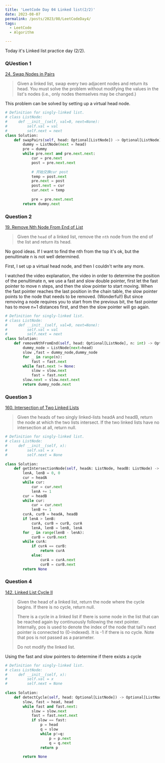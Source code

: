 ```yaml
---
title: 'LeetCode Day 04 Linked list(2/2)'
date: 2023-08-07
permalink: /posts/2023/08/LeetCodeDay4/
tags:
  - LeetCode
  - Algorithm

---
```

Today it's Linked list practice day (2/2).

### QUestion 1

[24. Swap Nodes in Pairs](https://leetcode.com/problems/swap-nodes-in-pairs/)

>Given a linked list, swap every two adjacent nodes and return its head. You must solve the problem without modifying the values in the list's nodes (i.e., only nodes themselves may be changed.)

 This problem can be solved by setting up a virtual head node.

```python
# Definition for singly-linked list.
# class ListNode:
#     def __init__(self, val=0, next=None):
#         self.val = val
#         self.next = next
class Solution:
    def swapPairs(self, head: Optional[ListNode]) -> Optional[ListNode]:
        dummy = ListNode(next = head)
        pre = dummy
        while pre.next and pre.next.next:
            cur = pre.next
            post = pre.next.next
 
            # 开始交换cur post 
            temp = post.next
            pre.next = post
            post.next = cur
            cur.next = temp
 
            pre = pre.next.next
        return dummy.next
```

### Question 2

[19. Remove Nth Node From End of List](https://leetcode.com/problems/remove-nth-node-from-end-of-list/)

>Given the `head` of a linked list, remove the `nth` node from the end of the list and return its head.

No good ideas. If I want to find the nth from the top it's ok, but the penultimate n is not well determined.

First, I set up a virtual head node, and then I couldn't write any more.

I watched the video explanation, the video in order to determine the position of the penultimate n, we use a fast and slow double pointer, first let the fast pointer to move n steps, and then the slow pointer to start moving. When the fast pointer reaches the last position in the chain table, the slow pointer points to the node that needs to be removed. (Wonderful!) But since removing a node requires you to start from the previous bit, the fast pointer has to move n+1 distances first, and then the slow pointer will go again.

```python
# Definition for singly-linked list.
# class ListNode:
#     def __init__(self, val=0, next=None):
#         self.val = val
#         self.next = next
class Solution:
    def removeNthFromEnd(self, head: Optional[ListNode], n: int) -> Optional[ListNode]:
        dummy_node = ListNode(next=head)
        slow ,fast = dummy_node,dummy_node
        for _ in range(n):   
            fast = fast.next
        while fast.next != None:   
            slow = slow.next
            fast = fast.next
        slow.next = slow.next.next
        return dummy_node.next
```



### Question 3

[160. Intersection of Two Linked Lists](https://leetcode.com/problems/intersection-of-two-linked-lists/)

>Given the heads of two singly linked-lists headA and headB, return the node at which the two lists intersect. If the two linked lists have no intersection at all, return null.

```python
# Definition for singly-linked list.
# class ListNode:
#     def __init__(self, x):
#         self.val = x
#         self.next = None
 
class Solution:
    def getIntersectionNode(self, headA: ListNode, headB: ListNode) -> Optional[ListNode]:
        lenA, lenB = 0, 0
        cur = headA
        while cur:        
            cur = cur.next 
            lenA += 1
        cur = headB 
        while cur:        
            cur = cur.next 
            lenB += 1
        curA, curB = headA, headB
        if lenA > lenB:    
            curA, curB = curB, curA
            lenA, lenB = lenB, lenA 
        for _ in range(lenB - lenA):  
            curB = curB.next 
        while curA:         
            if curA == curB:
                return curA
            else:
                curA = curA.next 
                curB = curB.next
        return None 
```



### Question 4

[142. Linked List Cycle II](https://leetcode.com/problems/linked-list-cycle-ii/)

>Given the head of a linked list, return the node where the cycle begins. If there is no cycle, return null.
>
>There is a cycle in a linked list if there is some node in the list that can be reached again by continuously following the next pointer. Internally, pos is used to denote the index of the node that tail's next pointer is connected to (0-indexed). It is -1 if there is no cycle. Note that pos is not passed as a parameter.
>
>Do not modify the linked list.

Using the fast and slow pointers to determine if there exists a cycle

```python
# Definition for singly-linked list.
# class ListNode:
#     def __init__(self, x):
#         self.val = x
#         self.next = None
 
class Solution:
    def detectCycle(self, head: Optional[ListNode]) -> Optional[ListNode]:
        slow, fast = head, head
        while fast and fast.next:
            slow = slow.next
            fast = fast.next.next
            if slow == fast:
                p = head
                q = slow
                while p!=q:
                    p = p.next
                    q = q.next
                return p
 
        return None
```


